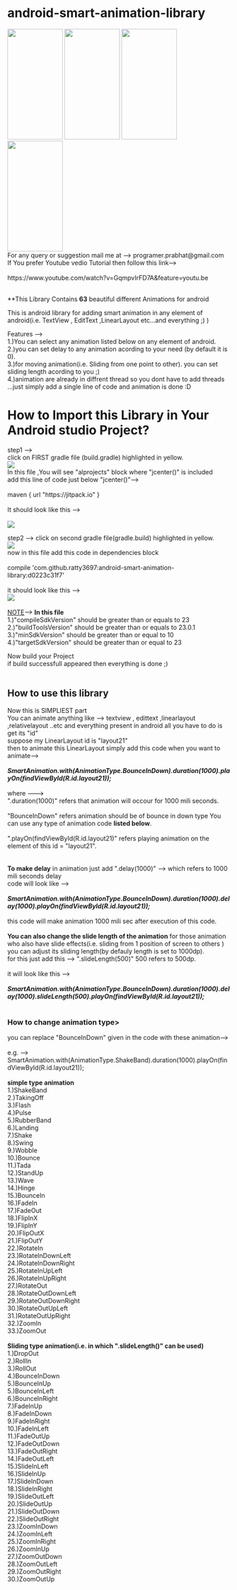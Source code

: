 # android-smart-animation-library
<div>
    <img src="http://udharimanager.in/animation1.gif"  height="250" width="125" />
    <img src="http://udharimanager.in/a2.gif" height="250" width="125" />
    <img src="http://udharimanager.in/a3.gif" height="250" width="125" />
    <img src="http://udharimanager.in/a4.png.gif" height="250" width="125" />
</div>
For any query or suggestion mail me at --> programer.prabhat@gmail.com<br>
If You prefer Youtube vedio Tutorial then follow this link--><br><br>
https://www.youtube.com/watch?v=GqmpvIrFD7A&feature=youtu.be <br><br>

**This Library Contains <b>63</b> beautiful different Animations for android

This is android library for adding smart animation in any element of android(i.e. TextView , EditText ,LinearLayout etc...and everything ;)  )

Features --><br>
1.)You can select any animation listed below on any element of android.<br>
2.)you can set delay to any animation acording to your need (by default it is 0).<br>
3.)for moving animation(i.e. Sliding from one point to other). you can set sliding length acording to you  ;)<br>
4.)animation are already in diffrent thread so you dont have to add threads ...just simply add a single line of code and animation is done :D<br>

<h1>How to Import this Library in Your Android studio Project?</h1>
step1 --><br>
click on FIRST gradle file (build.gradle) highlighted in yellow.<br>
<img src="http://udharimanager.in/first.PNG"><br>
In this file ,You will see "alprojects" block where "jcenter()" is included<br>
add this line of code just below "jcenter()"--> <br><br>
maven { url "https://jitpack.io" }<br><br>
It should look like this --><br>
<br>
<img src="http://udharimanager.in/code1gradle.PNG"><br>

step2 -->
click on second gradle file(gradle.build) highlighted in yellow.<br>
<img src="http://udharimanager.in/second.PNG"><br>
now in this file add this code in dependencies block<br><br>
compile 'com.github.ratty3697:android-smart-animation-library:d0223c31f7'<br><br>
it should look like this --><br>
<img src="http://udharimanager.in/code22gradle.PNG"><br><br>
<u>NOTE</u>--> <b>In this file</b> <br>
1.)"compileSdkVersion" should be greater than or equals to 23<br>
2.)"buildToolsVersion" should be greater than or equals to 23.0.1<br>
3.)"minSdkVersion" should be greater than or equal to 10<br>
4.)"targetSdkVersion" should be greater than or equal to 23<br>


Now build your Project<br>
if build successfull appeared then everything is done ;)<br>
<br>
<h2>How to use this library</h2>
Now this is SIMPLIEST part<br>
You can animate anything like --> textview , edittext ,linearlayout ,relativelayout ..etc and everything present in android all you have to do is get its "id"<br>
suppose my LinearLayout id is "layout21"<br>
then to animate this LinearLayout simply add this code  when you want to animate--><br>
<br>
<b><i>SmartAnimation.with(AnimationType.BounceInDown).duration(1000).playOn(findViewById(R.id.layout21));</i></b>
<br><br>
where ---> <br>".duration(1000)" refers that animation will occour for 1000 mili seconds.<br><br>
           "BounceInDown" refers animation should be of bounce in down type You can use any type of animation code <b>listed below</b>.<br><br>
           ".playOn(findViewById(R.id.layout21)" refers playing animation on the element of this id = "layout21".<br><br>
           
<br>
<b>To make delay</b> in animation just add ".delay(1000)" --> which refers to 1000 mili seconds delay<br>
code will look like -->
<br><br>
<b><i>SmartAnimation.with(AnimationType.BounceInDown).duration(1000).delay(1000).playOn(findViewById(R.id.layout21));</i></b>
<br><br>
this code will make animation 1000 mili sec after execution of this code.<br>
<br>
<b>You can also change the slide length of the animation</b>
for those animation who also have slide effects(i.e. sliding from 1 position of screen to others ) you can adjust its sliding length(by defauly length is set to 1000dp).<br>for this just add this --> ".slideLength(500)"  500 refers to 500dp.<br><br>
it will look like this --><br><br>
<b><i>SmartAnimation.with(AnimationType.BounceInDown).duration(1000).delay(1000).slideLength(500).playOn(findViewById(R.id.layout21));</i></b><br><br>
<h3>How to change animation type></h3>
you can replace "BounceInDown" given in the code with these animation--><br><br>
e.g. --> SmartAnimation.with(AnimationType.ShakeBand).duration(1000).playOn(findViewById(R.id.layout21));<br><br>
<b>simple type animation</b><br>
1.)ShakeBand<br>
2.)TakingOff<br>
3.)Flash<br>
4.)Pulse<br>
5.)RubberBand<br>
6.)Landing<br>
7.)Shake<br>
8.)Swing<br>
9.)Wobble<br>
10.)Bounce<br>
11.)Tada<br>
12.)StandUp<br>
13.)Wave<br>
14.)Hinge<br>
15.)BounceIn<br>
16.)FadeIn<br>
17.)FadeOut<br>
18.)FlipInX<br>
19.)FlipInY<br>
20.)FlipOutX<br>
21.)FlipOutY<br>
22.)RotateIn<br>
23.)RotateInDownLeft<br>
24.)RotateInDownRight<br>
25.)RotateInUpLeft<br>
26.)RotateInUpRight<br>
27.)RotateOut<br>
28.)RotateOutDownLeft<br>
29.)RotateOutDownRight<br>
30.)RotateOutUpLeft<br>
31.)RotateOutUpRight<br>
32.)ZoomIn<br>
33.)ZoomOut<br>
<br>
<b>Sliding type animation(i.e. in which ".slideLength()" can be used)</b><br>
1.)DropOut<br>
2.)RollIn<br>
3.)RollOut<br>
4.)BounceInDown<br>
5.)BounceInUp<br>
5.)BounceInLeft<br>
6.)BounceInRight<br>
7.)FadeInUp<br>
8.)FadeInDown<br>
9.)FadeInRight<br>
10.)FadeInLeft<br>
11.)FadeOutUp<br>
12.)FadeOutDown<br>
13.)FadeOutRight<br>
14.)FadeOutLeft<br>
15.)SlideInLeft<br>
16.)SlideInUp<br>
17.)SlideInDown<br>
18.)SlideInRight<br>
19.)SlideOutLeft<br>
20.)SlideOutUp<br>
21.)SlideOutDown<br>
22.)SlideOutRight<br>
23.)ZoomInDown<br>
24.)ZoomInLeft<br>
25.)ZoomInRight<br>
26.)ZoomInUp<br>
27.)ZoomOutDown<br>
28.)ZoomOutLeft<br>
29.)ZoomOutRight<br>
30.)ZoomOutUp<br>






 




